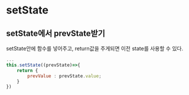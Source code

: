 # setState

## setState에서 prevState받기
setState안에 함수를 넣어주고, return값을 주게되면 이전 state를 사용할 수 있다.
```js
...
this.setState((prevState)=>{
    return {
        prevValue : prevState.value;
    }
})
```
